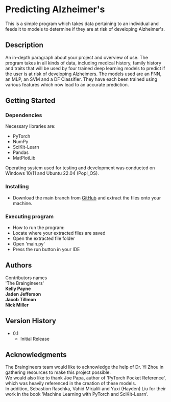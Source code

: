 # Predicting Alzheimer's

This is a simple program which takes data pertaining to an individual and feeds it to models to determine if they are at risk of developing Alzheimer's.

## Description

An in-depth paragraph about your project and overview of use.
The program takes in all kinds of data, including medical history, family history and traits that will be used by four trained deep learning models to predict if the user is at risk of developing Alzheimers. The models used are an FNN, an MLP, an SVM and a DF Classifier. They have each been trained using various features which now lead to an accurate prediction.

## Getting Started

### Dependencies
Necessary libraries are:
* PyTorch
* NumPy
* SciKit-Learn
* Pandas
* MatPlotLib

Operating system used for testing and development was conducted on Windows 10/11 and Ubuntu 22.04 (Pop!_OS).

### Installing

* Download the main branch from [GitHub](https://github.com/n1999ck/Alzheimers) and extract the files onto your machine. 

### Executing program

* How to run the program:
* Locate where your extracted files are saved
* Open the extracted file folder
* Open 'main.py'
* Press the run button in your IDE

## Authors

Contributors names  
'The Braingineers'  
**Kelly Payne**  
**Jaden Jefferson**  
**Jacob Tillmon**  
**Nick Miller**  

## Version History
* 0.1
    * Initial Release

## Acknowledgments
The Braingineers team would like to acknowledge the help of Dr. Yi Zhou in gathering resources to make this project possible.  
We would also like to thank Joe Papa, author of 'PyTorch Pocket Reference', which was heavily referenced in the creation of these models.  
In addition, Sebastion Raschka, Vahid Mirjalili and Yuxi (Hayden) Liu for their work in the book 'Machine Learning with PyTorch and SciKit-Learn'.
